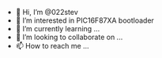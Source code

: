 - 👋 Hi, I’m @022stev
- 👀 I’m interested in PIC16F87XA bootloader
- 🌱 I’m currently learning ...
- 💞️ I’m looking to collaborate on ...
- 📫 How to reach me ...

<!---
022stev/022stev is a ✨ special ✨ repository because its `README.md` (this file) appears on your GitHub profile.
You can click the Preview link to take a look at your changes.
--->

